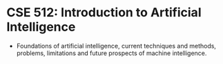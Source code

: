 # CSE 512: Introduction to Artificial Intelligence
- Foundations of artificial intelligence, current techniques and methods, problems, limitations and future prospects of machine intelligence.
